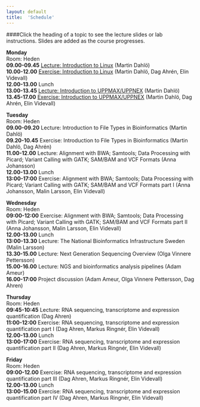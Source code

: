 ```yaml
---
layout: default
title:  'Schedule'
---
```


####Click the heading of a topic to see the lecture slides or lab instructions. Slides are added as the course progresses.

**Monday**  
Room: Heden   
**09.00-09.45** [Lecture: Introduction to Linux](slides/dahlo-linux.pdf) (Martin Dahlö)  
**10.00-12.00** [Exercise: Introduction to Linux](labs/linux-intro) (Martin Dahlö, Dag Ahrén, Elin Videvall)  
**12.00-13.00** Lunch  
**13.00-13.45** [Lecture: Introduction to UPPMAX/UPPNEX](slides/dahlo-uppmax.pdf) (Martin Dahlö)  
**13.45-17.00** [Exercise: Introduction to UPPMAX/UPPNEX](labs/uppmax-intro) (Martin Dahlö, Dag Ahrén, Elin Videvall)   

**Tuesday**  
Room: Heden  
**09.00-09.20** Lecture: Introduction to File Types in Bioinformatics (Martin Dahlö)  
**09.20-10.45** Exercise: Introduction to File Types in Bioinformatics (Martin Dahlö, Dag Ahrén)  
**11.00-12.00** Lecture: Alignment with BWA; Samtools; Data Processing with Picard; Variant Calling with GATK; SAM/BAM and VCF Formats (Anna Johansson)  
**12.00-13.00** Lunch  
**13:00-17:00** Exercise: Alignment with BWA; Samtools; Data Processing with Picard; Variant Calling with GATK; SAM/BAM and VCF   Formats part I (Anna Johansson, Malin Larsson, Elin Videvall)  

**Wednesday**  
Room: Heden  
**09:00-12:00** Exercise: Alignment with BWA; Samtools; Data Processing with Picard; Variant Calling with GATK; SAM/BAM and VCF Formats part II (Anna Johansson, Malin Larsson, Elin Videvall)   
**12.00-13.00** Lunch  
**13:00-13.30** Lecture: The National Bioinformatics Infrastructure Sweden (Malin Larsson)  
**13.30-15.00** Lecture: Next Generation Sequencing Overview (Olga Vinnere Pettersson)  
**15.00-16.00** Lecture: NGS and bioinformatics analysis pipelines (Adam Ameur)  
**16.00-17:00** Project discussion (Adam Ameur, Olga Vinnere Pettersson, Dag Ahren)   

**Thursday**  
Room: Heden   
**09:45-10:45** Lecture: RNA sequencing, transcriptome and expression quantification (Dag Ahren)  
**11:00-12:00** Exercise: RNA sequencing, transcriptome and expression quantification part I (Dag Ahren, Markus Ringnér, Elin Videvall)   
**12.00-13.00** Lunch  
**13:00-17:00** Exercise: RNA sequencing, transcriptome and expression quantification part II (Dag Ahren, Markus Ringnér, Elin Videvall)   

**Friday**  
Room: Heden   
**09:00-12.00** Exercise: RNA sequencing, transcriptome and expression quantification part III (Dag Ahren, Markus Ringnér, Elin Videvall)  
**12.00-13.00** Lunch  
**13:00-15.00** Exercise: RNA sequencing, transcriptome and expression quantification part IV (Dag Ahren, Markus Ringnér, Elin Videvall)    


